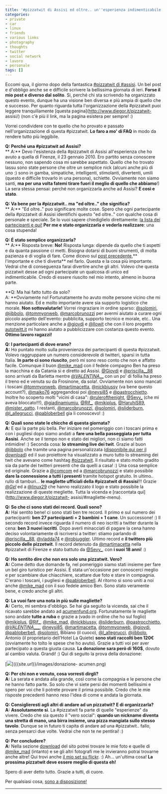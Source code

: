 ```yaml
---
title: '#pizzatwit di Assisi ed oltre.. un''esperienza indimenticabile'
categories:
- private
- car
- linux
- friends
- various links
- photography
- thoughts
- twitter
- social network
- lavoro
- personale
tags: []
---
```

Eccomi qua, il giorno dopo della fantastica [#pizzatwit di
#assisi](http://www.diegor.it/pizzatwit-assisi/). Un bel post e d'obbligo
anche se e difficile scrivere la bellissima giornata di ieri. **Forse il mio
post e diverso dal solito**. Si, perché chi sta scrivendo ha organizzato
questo evento, dunque ha una visione ben diversa e più ampia di quello che e
successo. Per quanto riguarda tutta l'organizzazione della #pizzatwit puoi
leggere tranquillamente [questa pagina](http://www.diegor.it/pizzatwit-
assisi/) (non c'è più il link, ma la pagina esistera per sempre! :)

Vorrei condividere con te quello che ho provato e passato nell'organizzazione
di questa #pizzatwit. **Lo faro a mo' di FAQ** in modo da rendere tutto più
leggibile.

**Q: Perché una #pizzatwit ad Assisi?**  
** A:** Devo l'esistenza della #pizzatwit di Assisi all'esperienza che ho avuto a quella di Firenze, il 23 gennaio 2010. Ero partito senza conoscere nessuno, non sapendo cosa mi sarebbe aspettato. Quello che ho trovato lassu sono state persone che oltre un semplice nick (alcuni anche più di uno :) sono in gamba, simpatiche, intelligenti, stimolanti, divertenti, umili (questo e difficile trovarlo in una persona), schiette. Ovviamente non siamo santi, **ma per una volta fatemi tirare fuori il meglio di quello che abbiamo**!) La sera stessa pensai: perché non organizzarla anche ad Assisi? **E così e stato**.

**Q: Va bene per la #pizzatwit.. ma "ed oltre.." che significa?**  
** A:** "Ed oltre.." puo significare molte cose. Spero che ogni partecipante della #pizzatwit di Assisi identifichi questo "ed oltre.." con qualche cosa di personale e speciale. Se lo vuoi sapere chiediglielo direttamente: [la lista dei partecipanti e qui!](http://twitter.com/diegor/pizzatwit-assisi/members) **Per me e stato organizzarla e vederla realizzare**: una cosa stupenda!

**Q: É stato semplice organizzarla?**  
** A:** Risposta breve: **No!** Risposta lunga: dipende da quello che ti aspetti e da quanta passione ci metti. Bisogna dotarsi di buoni strumenti, di molta pazienza e di voglia di fare. Come dicevo sul [post precedente](http://www.diegor.it/2010/04/15/the-fun-theory-cambiare-in-meglio-divertendosi/),** l'importante e che ti diverta** nel farlo. Questa e la cosa più importante. Vedrai che di conseguenza farai divertire anche gli altri. Volevo che questa pizzatwit desse ad ogni partecipate un qualcosa di unico ed indimenticabile. Credo di essere riuscito nel mio intento, almeno in buona parte.

**Q: Ma hai fatto tutto da solo?  
A: **Ovviamente no! Fortunatamente ho avuto molte persone vicino che mi hanno
aiutato. Ed e molto importante avere sia supporto logistico che morale. **Non
sottovalutarle!** Vorrei ringraziare in ordine sparso:
[@solomiri](http://twitter.com/solomiri),
[@jibbolo](http://twitter.com/jibbolo),
[@tommyonweb](http://twitter.com/tommyonweb),
[@marcobrunozzi](http://twitter.com/marcobrunozzi) per avermi aiutato a curare
ogni piccolo aspetto dell'evento: pubblicita, supporto tecnico e morale, etc..
Una menzione particolare anche a [@giovdi](http://twitter.com/giovdi) e
[@llowit](http://twitter.com/llowit) che con il loro progetto
[autotwitt.it](http://www.autotwitt.it/) mi hanno aiutato a pubblicizzare con
costanza questo evento. **Ottimo lavoro ragazzi!**

**Q: I partecipanti di dove erano?  
A:** Ho puntato molto sulla provenienza dei partecipanti di questa #pizzatwit.
Volevo raggruppare un numero considerevole di twitteri, sparsi in tutta
Italia. **In parte ci sono riuscito**, però mi sono reso conto che non e
affatto facile. Comunque il buon [@mike_mad](http://twitter.com/mike_mad) con
il fedele compagno Ben ha preso la macchina e da Catania si e diretto ad
Assisi. [@Giovdi](http://twitter.com/giovdi) e
[@priscilla__88](http://twitter.com/priscilla__88) sono arrivati da Barletta
mentre [@_VALENTINA___](http://twitter.com/_VALENTINA___) con un po' di follia
ha preso il treno ed e venuta su da Frosinone, da sola!. Ovviamente non sono
mancati i toscani [@tommyonweb](http://twitter.com/tommyonweb),
[@martimacetta](http://twitter.com/martimacetta),
[@nickbiussy](http://twitter.com/nickbiussy) (va bene questo account?),
[@maiko76](http://twitter.com/maiko76) aggregandosi poi
[@neysi85](http://twitter.com/neysi85) e
[@pastrocchietto](http://twitter.com/pastrocchietto). Inoltre ho scoperto
molti "vicini di casa":
[@rulerofthenight](http://twitter.com/rulerofthenight),
[@Sevy_](http://twitter.com/sevy_) (che mi aveva bloccato!!!),
[@giadinamiumiu](http://twitter.com/giadinamiumiu),
[@Rif_](http://twitter.com/Rif_), [@mikiplus](http://twitter.com/mikiplus),
[@HaruhiS89](http://twitter.com/HaruhiS89),
[@mister_gatto](http://twitter.com/mister_gatto). I restanti,
[@marcobrunozzi](http://twitter.com/marcobrunozzi),
[@solomiri](http://twitter.com/solomiri),
[@sliderburn](http://twitter.com/sliderburn),
[@l_allegrucci](http://twitter.com/l_allegrucci),
[@pabloberbell](http://twitter.com/pabloberbell) gia li conoscevo! :)

**Q: Quali sono state le chicche di questa giornata?  
A:** E qui la parte più bella. Per iniziare nel pomeriggio con i toscani prima
e con i pugliesi dopo siamo andati a **fare una bella passeggiata per tutta
Assisi**. Anche se il tempo non e stato dei migliori, non ci siamo fatti
intimidire! :) Seconda cosa: **lo streaming live dei twit**. Grazie al buon
[@jibbolo](http://twitter.com/jibbolo) che tramite una pagina personalizzata
([disponibile qui per il download](http://www.diegor.it/download/)) ed il suo
proiettore ha visualizzato a muro tutto lo streaming dei twit che avevano come
hashtag [#pizzatwit](http://search.twitter.com/search?q=pizzatwit). Il
risultato e stato molto gradito sia da parte dei twitteri presenti che da
quelli a casa! :) Una cosa semplice ed originale. Grazie a
[@comcom](http://twitter.com/comcom) ed a
[@marcobrunozzi](http://twitter.com/marcobrunozzi) e stato possibile **dare la
connessione a tutti i presenti** tramite hotspot gratuito. In ultimo.. rullo
di tamburi... **le magliette ufficiali della #pizzatwit di #assisi**!!! Grazie
[@_Gel_](http://twitter.com/_gel_) ed a [@linux29](http://twitter.com/linux29)
che hanno realizzato il logo e stato possibile la realizzazione di queste
megliette. Tutta la vicenda e [raccontata qui](http://www.diegor.it/pizzatwit-
assisi/#magliette-menu).

**Q: So che ci sono stati dei record. Quali sono?  
A:** Hai sentito bene! ci sono stati ben tre record. Il primo e sul numero dei
partecipanti: **ben 27 partecipanti + 2 bambini + 1 cane**. Un successone! :)
Il secondo record invece riguarda il numero di neo iscritti a twitter durante
la cena: **ben 3 nuovi iscritti**. Dopo averli minacciati di pagare la cena
hanno deciso volontariamente di iscriversi a twitter: stiamo parlando di
[@priscilla__88](http://twitter.com/priscilla__88),
[@vladda74](http://twitter.com/vladda74) e
[@robjuggler](http://twitter.com/robjuggler). Ultimo record e **il twittero
più piccolo delle pizzetwit**. Il record detenuto da
[@martimacetta](http://twitter.com/martimacetta) nella #pizzatwit di Firenze e
stato battuto da [@Sevy_](http://twitter.com/sevy_), con **i suoi 18 anni**!
:)

**Q: Ho sentito dire che non era solo una pizzatwit. Vero?  
A:** Come detto due domande fa, nel pomeriggio siamo stati insieme per fare un
bel giro turistico per Assisi. É stata un'occasione per conoscerci meglio e
per scambiare due chiacchiere, scattare due foto e stare in compagnia. C'erano
i toscani, i pugliesi e [@pabloberbell](http://twitter.com/pabloberbell). Al
ritorno si sono uniti a noi anche [@mike_mad](http://twitter.com/mike_mad) con
il suo fedele amico Ben. Sono stato veramente bene, e credo anche gli altri.

**Q: La vuoi fare una nota in più sulle magliette?  
A:** Certo, mi sembra d'obbligo. Se hai gia seguito la vicenda, sai che il
ricavato sarebbe andato ad [acumenfund.org](http://www.acumenfund.org).
Fortunatamente le magliette sono andate **tutte a ruba** e grazie a (vado in
ordine che ho sul foglio) @[mikiplus](http://twitter.com/mikiplus),
[@Rif_](http://twitter.com/rif_), [@mike_mad](http://twitter.com/mike_mad),
[@nickbiussy](http://twitter.com/nickbiussy),
[@sliderburn](http://twitter.com/sliderburn),
[@pastrocchietto](http://twitter.com/pastrocchietto),
[@_VALENTINA____](http://twitter.com/_VALENTINA___),
[@neysi85](http://twitter.com/neysi85),
[@martimacetta](http://twitter.com/martimacetta),
[@tommyonweb](http://twitter.com/tommyonweb),
[@giovdi](http://twitter.com/giovdi),
[@pabloberbell](http://twitter.com/pabloberbell),
[@solomiri](http://twitter.com/solomiri), Bibiano (il cuoco),
[@l_allegrucci](http://twitter.com/l_allegrucci),
[@jibbolo](http://twitter.com/jibbolo), Antonio (il proprietario dell'Hotel La
Quiete) **sono stati raccolti ben 120€** (ovviamente ho tolto le spese che ho
avuto). Grazie a tutti voi per aver partecipato a questa giusta causa. **La
donazione sara però di 160$**, dovuto al cambio valuta. Grandi! :) Qui di
seguito la prova della donazione:

[![]({{site.url}}/images/donazione-acumen.png)]({{site.url}}/images/donazione-
acumen.png)

  
**Q: Per chi non e venuto, cosa vorresti dirgli?  
A:** La serata e andata alla grande, così come la compagnia e le persone che
ne hanno fatto parte. So solo che vi siete persi dei momenti bellissimi e
spero per voi che li potrete provare il prima possibile. Credo che le mie
risposte precedenti hanno reso l'idea di come e andata la giornata.

**Q: Consiglieresti agli altri di andare ad un pizzatwit? E di organizzarla?  
A:** **Assolutamente si**. La #pizzatwit fa parte di quelle "esperienze" da
vivere. Credo che sia questo il "vero social": **quando un nickname diventa
una stretta di mano, una birra insieme, una pizza mangiata sullo stesso
tavolo**. Dunque se in futuro ti capita di andare ad una #pizzatwit.. fallo,
senza pensarci due volte. Vedrai che non te ne pentirai! :)

**Q: Per concludere?  
A:** Nella sezione [download](http://www.diegor.it/download/) del sito potrei
trovare le mie foto e quelle di [@mike_mad](http://twitter.com/mike_mad)
(intanto) e se gli altri fotografi me le invieranno potrai trovarne anche
altre! Qui trovi anche [il mio set su
flickr](http://www.flickr.com/photos/diegorusso/sets/72157623926944262/). :)
Ah... un'ultima cosa! **La prossima pizzatwit deve essere meglio di questa
eh!**

Spero di aver detto tutto. Grazie a tutti, di cuore.

Per qualsiasi cosa, [sono a disposizione!](http://www.diegor.it/chi-e-diegor/)

** **

